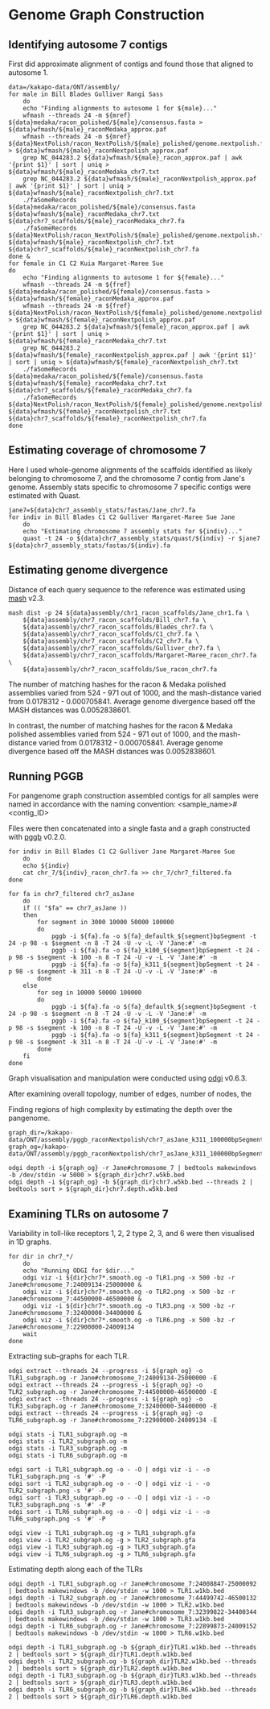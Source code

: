 # Genome Graph Construction
## Identifying autosome 7 contigs
First did approximate alignment of contigs and found those that aligned to autosome 1.
```
data=/kakapo-data/ONT/assembly/
for male in Bill Blades Gulliver Rangi Sass
    do
    echo "Finding alignments to autosome 1 for ${male}..."
    wfmash --threads 24 -m ${mref} ${data}medaka/racon_polished/${male}/consensus.fasta > ${data}wfmash/${male}_raconMedaka_approx.paf
    wfmash --threads 24 -m ${mref} ${data}NextPolish/racon_NextPolish/${male}_polished/genome.nextpolish.fasta > ${data}wfmash/${male}_raconNextpolish_approx.paf
    grep NC_044283.2 ${data}wfmash/${male}_racon_approx.paf | awk '{print $1}' | sort | uniq > ${data}wfmash/${male}_raconMedaka_chr7.txt
    grep NC_044283.2 ${data}wfmash/${male}_raconNextpolish_approx.paf | awk '{print $1}' | sort | uniq > ${data}wfmash/${male}_raconNextpolish_chr7.txt
    ./faSomeRecords ${data}medaka/racon_polished/${male}/consensus.fasta ${data}wfmash/${male}_raconMedaka_chr7.txt ${data}chr7_scaffolds/${male}_raconMedaka_chr7.fa
    ./faSomeRecords ${data}NextPolish/racon_NextPolish/${male}_polished/genome.nextpolish.fasta ${data}wfmash/${male}_raconNextpolish_chr7.txt ${data}chr7_scaffolds/${male}_raconNextpolish_chr7.fa
done &
for female in C1 C2 Kuia Margaret-Maree Sue
do
    echo "Finding alignments to autosome 1 for ${female}..."
    wfmash --threads 24 -m ${fref} ${data}medaka/racon_polished/${female}/consensus.fasta > ${data}wfmash/${female}_raconMedaka_approx.paf
    wfmash --threads 24 -m ${fref} ${data}NextPolish/racon_NextPolish/${female}_polished/genome.nextpolish.fasta > ${data}wfmash/${female}_raconNextpolish_approx.paf
    grep NC_044283.2 ${data}wfmash/${female}_racon_approx.paf | awk '{print $1}' | sort | uniq > ${data}wfmash/${female}_raconMedaka_chr7.txt
    grep NC_044283.2 ${data}wfmash/${female}_raconNextpolish_approx.paf | awk '{print $1}' | sort | uniq > ${data}wfmash/${female}_raconNextpolish_chr7.txt
    ./faSomeRecords ${data}medaka/racon_polished/${female}/consensus.fasta ${data}wfmash/${female}_raconMedaka_chr7.txt ${data}chr7_scaffolds/${female}_raconMedaka_chr7.fa
    ./faSomeRecords ${data}NextPolish/racon_NextPolish/${female}_polished/genome.nextpolish.fasta ${data}wfmash/${female}_raconNextpolish_chr7.txt ${data}chr7_scaffolds/${female}_raconNextpolish_chr7.fa
done
```
## Estimating coverage of chromosome 7
Here I used whole-genome alignments of the scaffolds identified as likely belonging to chromosome 7, and the chromosome 7 contig from Jane's genome.
Assembly stats specific to chromosome 7 specific contigs were estimated with Quast.
```
jane7=${data}chr7_assembly_stats/fastas/Jane_chr7.fa
for indiv in Bill Blades C1 C2 Gulliver Margaret-Maree Sue Jane
    do
    echo "Estimating chromosome 7 assembly stats for ${indiv}..."
    quast -t 24 -o ${data}chr7_assembly_stats/quast/${indiv} -r $jane7 ${data}chr7_assembly_stats/fastas/${indiv}.fa

```
## Estimating genome divergence
Distance of each query sequence to the reference was estimated using [mash](https://mash.readthedocs.io/en/latest/index.html) v2.3.
```
mash dist -p 24 ${data}assembly/chr1_racon_scaffolds/Jane_chr1.fa \
    ${data}assembly/chr7_racon_scaffolds/Bill_chr7.fa \
    ${data}assembly/chr7_racon_scaffolds/Blades_chr7.fa \
    ${data}assembly/chr7_racon_scaffolds/C1_chr7.fa \
    ${data}assembly/chr7_racon_scaffolds/C2_chr7.fa \
    ${data}assembly/chr7_racon_scaffolds/Gulliver_chr7.fa \
    ${data}assembly/chr7_racon_scaffolds/Margaret-Maree_racon_chr7.fa \
    ${data}assembly/chr7_racon_scaffolds/Sue_racon_chr7.fa 
```
The number of matching hashes for the racon & Medaka polished assemblies varied from 524 - 971 out of 1000, and the mash-distance varied from 0.0178312 - 0.000705841. Average genome divergence based off the MASH distances was 0.0052838601.

In contrast, the number of matching hashes for the racon & Medaka polished assemblies varied from 524 - 971 out of 1000, and the mash-distance varied from 0.0178312 - 0.000705841. Average genome divergence based off the MASH distances was 0.0052838601.

## Running PGGB
For pangenome graph construction assembled contigs for all samples were named in accordance with the naming convention:
<sample_name>#<contig_ID>

Files were then concatenated into a single fasta and a graph constructed with [pggb](https://github.com/pangenome/pggb) v0.2.0.
```
for indiv in Bill Blades C1 C2 Gulliver Jane Margaret-Maree Sue
    do
    echo ${indiv}
    cat chr_7/${indiv}_racon_chr7.fa >> chr_7/chr7_filtered.fa
done

for fa in chr7_filtered chr7_asJane
    do
    if (( "$fa" == chr7_asJane ))
    then
        for segment in 3000 10000 50000 100000
        do
            pggb -i ${fa}.fa -o ${fa}_defaultk_${segment}bpSegment -t 24 -p 98 -s $segment -n 8 -T 24 -U -v -L -V 'Jane:#' -m
            pggb -i ${fa}.fa -o ${fa}_k100_${segment}bpSegment -t 24 -p 98 -s $segment -k 100 -n 8 -T 24 -U -v -L -V 'Jane:#' -m
            pggb -i ${fa}.fa -o ${fa}_k311_${segment}bpSegment -t 24 -p 98 -s $segment -k 311 -n 8 -T 24 -U -v -L -V 'Jane:#' -m
        done
    else
        for seg in 10000 50000 100000
        do
            pggb -i ${fa}.fa -o ${fa}_defaultk_${segment}bpSegment -t 24 -p 98 -s $segment -n 8 -T 24 -U -v -L -V 'Jane:#' -m
            pggb -i ${fa}.fa -o ${fa}_k100_${segment}bpSegment -t 24 -p 98 -s $segment -k 100 -n 8 -T 24 -U -v -L -V 'Jane:#' -m
            pggb -i ${fa}.fa -o ${fa}_k311_${segment}bpSegment -t 24 -p 98 -s $segment -k 311 -n 8 -T 24 -U -v -L -V 'Jane:#' -m
        done
    fi
done
```
Graph visualisation and manipulation were conducted using [odgi](https://github.com/pangenome/odgi) v0.6.3. 

After examining overall topology, number of edges, number of nodes, the 

Finding regions of high complexity by estimating the depth over the pangenome.
```
graph_dir=/kakapo-data/ONT/assembly/pggb_raconNextpolish/chr7_asJane_k311_100000bpSegment/
graph_og=/kakapo-data/ONT/assembly/pggb_raconNextpolish/chr7_asJane_k311_100000bpSegment/chr7.fa.9d4992c.4030258.a7f493c.smooth.og

odgi depth -i ${graph_og} -r Jane#chromosome_7 | bedtools makewindows -b /dev/stdin -w 5000 > ${graph_dir}chr7.w5kb.bed
odgi depth -i ${graph_og} -b ${graph_dir}chr7.w5kb.bed --threads 2 | bedtools sort > ${graph_dir}chr7.depth.w5kb.bed
```
## Examining TLRs on autosome 7
Variability in toll-like receptors 1, 2, 2 type 2, 3, and 6 were then visualised in 1D graphs.

```
for dir in chr7_*/
    do
    echo "Running ODGI for $dir..."
    odgi viz -i ${dir}chr7*.smooth.og -o TLR1.png -x 500 -bz -r Jane#chromosome_7:24009134-25000000 &
    odgi viz -i ${dir}chr7*.smooth.og -o TLR2.png -x 500 -bz -r Jane#chromosome_7:44500000-46500000 &
    odgi viz -i ${dir}chr7*.smooth.og -o TLR3.png -x 500 -bz -r Jane#chromosome_7:32400000-34400000 &
    odgi viz -i ${dir}chr7*.smooth.og -o TLR6.png -x 500 -bz -r Jane#chromosome_7:22900000-24009134
    wait
done
```
Extracting sub-graphs for each TLR.
```
odgi extract --threads 24 --progress -i ${graph_og} -o TLR1_subgraph.og -r Jane#chromosome_7:24009134-25000000 -E
odgi extract --threads 24 --progress -i ${graph_og} -o TLR2_subgraph.og -r Jane#chromosome_7:44500000-46500000 -E
odgi extract --threads 24 --progress -i ${graph_og} -o TLR3_subgraph.og -r Jane#chromosome_7:32400000-34400000 -E
odgi extract --threads 24 --progress -i ${graph_og} -o TLR6_subgraph.og -r Jane#chromosome_7:22900000-24009134 -E

odgi stats -i TLR1_subgraph.og -m
odgi stats -i TLR2_subgraph.og -m
odgi stats -i TLR3_subgraph.og -m
odgi stats -i TLR6_subgraph.og -m

odgi sort -i TLR1_subgraph.og -o - -O | odgi viz -i - -o TLR1_subgraph.png -s '#' -P
odgi sort -i TLR2_subgraph.og -o - -O | odgi viz -i - -o TLR2_subgraph.png -s '#' -P
odgi sort -i TLR3_subgraph.og -o - -O | odgi viz -i - -o TLR3_subgraph.png -s '#' -P
odgi sort -i TLR6_subgraph.og -o - -O | odgi viz -i - -o TLR6_subgraph.png -s '#' -P

odgi view -i TLR1_subgraph.og -g > TLR1_subgraph.gfa
odgi view -i TLR2_subgraph.og -g > TLR2_subgraph.gfa
odgi view -i TLR3_subgraph.og -g > TLR3_subgraph.gfa
odgi view -i TLR6_subgraph.og -g > TLR6_subgraph.gfa
```
Estimating depth along each of the TLRs
```
odgi depth -i TLR1_subgraph.og -r Jane#chromosome_7:24008847-25000092 | bedtools makewindows -b /dev/stdin -w 1000 > TLR1.w1kb.bed
odgi depth -i TLR2_subgraph.og -r Jane#chromosome_7:44499742-46500132 | bedtools makewindows -b /dev/stdin -w 1000 > TLR2.w1kb.bed
odgi depth -i TLR3_subgraph.og -r Jane#chromosome_7:32399822-34400344 | bedtools makewindows -b /dev/stdin -w 1000 > TLR3.w1kb.bed
odgi depth -i TLR6_subgraph.og -r Jane#chromosome_7:22899873-24009152 | bedtools makewindows -b /dev/stdin -w 1000 > TLR6.w1kb.bed

odgi depth -i TLR1_subgraph.og -b ${graph_dir}TLR1.w1kb.bed --threads 2 | bedtools sort > ${graph_dir}TLR1.depth.w1kb.bed
odgi depth -i TLR2_subgraph.og -b ${graph_dir}TLR2.w1kb.bed --threads 2 | bedtools sort > ${graph_dir}TLR2.depth.w1kb.bed
odgi depth -i TLR3_subgraph.og -b ${graph_dir}TLR3.w1kb.bed --threads 2 | bedtools sort > ${graph_dir}TLR3.depth.w1kb.bed
odgi depth -i TLR6_subgraph.og -b ${graph_dir}TLR6.w1kb.bed --threads 2 | bedtools sort > ${graph_dir}TLR6.depth.w1kb.bed
```